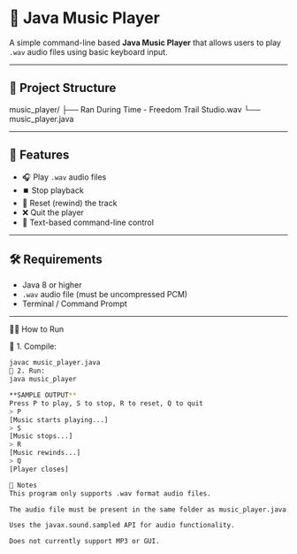 # 🎵 Java Music Player

A simple command-line based **Java Music Player** that allows users to play `.wav` audio files using basic keyboard input.

---

## 📂 Project Structure

music_player/
├── Ran During Time - Freedom Trail Studio.wav
└── music_player.java

---

## 🚀 Features

- 🎧 Play `.wav` audio files  
- ⏹️ Stop playback  
- 🔁 Reset (rewind) the track  
- ❌ Quit the player  
- 🧭 Text-based command-line control  

---

## 🛠️ Requirements

- Java 8 or higher  
- `.wav` audio file (must be uncompressed PCM)  
- Terminal / Command Prompt  

---

 🧑‍💻 How to Run

🔹 1. Compile:

```bash
javac music_player.java
🔹 2. Run:
java music_player

**SAMPLE OUTPUT**
Press P to play, S to stop, R to reset, Q to quit
> P
[Music starts playing...]
> S
[Music stops...]
> R
[Music rewinds...]
> Q
[Player closes]

📄 Notes
This program only supports .wav format audio files.

The audio file must be present in the same folder as music_player.java.

Uses the javax.sound.sampled API for audio functionality.

Does not currently support MP3 or GUI.
